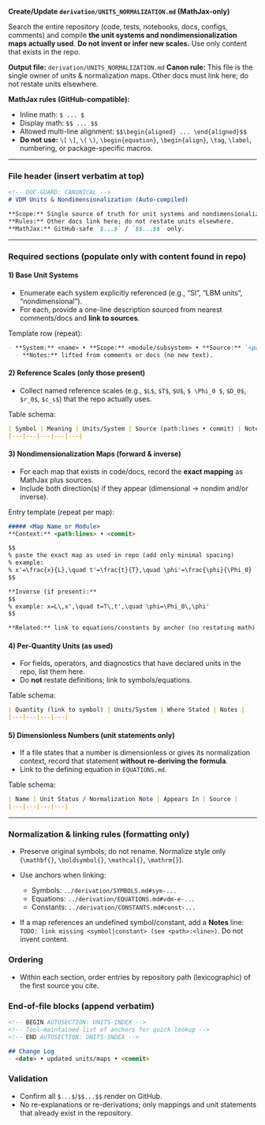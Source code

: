 **Create/Update `derivation/UNITS_NORMALIZATION.md` (MathJax-only)**

Search the entire repository (code, tests, notebooks, docs, configs, comments) and compile **the unit systems and nondimensionalization maps actually used**. **Do not invent or infer new scales.** Use only content that exists in the repo.

**Output file:** `derivation/UNITS_NORMALIZATION.md`
**Canon rule:** This file is the single owner of units & normalization maps. Other docs must link here; do not restate units elsewhere.

**MathJax rules (GitHub-compatible):**

* Inline math: `$ ... $`
* Display math: `$$ ... $$`
* Allowed multi-line alignment: `$$\begin{aligned} ... \end{aligned}$$`
* **Do not use:** `\[` `\]`, `\(` `\)`, `\begin{equation}`, `\begin{align}`, `\tag`, `\label`, numbering, or package-specific macros.

---

### File header (insert verbatim at top)

```markdown
<!-- DOC-GUARD: CANONICAL -->
# VDM Units & Nondimensionalization (Auto-compiled)

**Scope:** Single source of truth for unit systems and nondimensionalization maps used in this repository.  
**Rules:** Other docs link here; do not restate units elsewhere.  
**MathJax:** GitHub-safe `$...$` / `$$...$$` only.  
```

---

### Required sections (populate only with content found in repo)

#### 1) Base Unit Systems

* Enumerate each system explicitly referenced (e.g., “SI”, “LBM units”, “nondimensional”).
* For each, provide a one-line description sourced from nearest comments/docs and **link to sources**.

Template row (repeat):

```markdown
- **System:** <name> • **Scope:** <module/subsystem> • **Source:** `<path>:<lines> • <commit>`
  - **Notes:** lifted from comments or docs (no new text).
```

#### 2) Reference Scales (only those present)

* Collect named reference scales (e.g., `$L$`, `$T$`, `$U$`, `$ \Phi_0 $`, `$D_0$`, `$r_0$`, `$c_s$`) that the repo actually uses.

Table schema:

```markdown
| Symbol | Meaning | Units/System | Source (path:lines • commit) | Notes |
|---|---|---|---|---|
```

#### 3) Nondimensionalization Maps (forward & inverse)

* For each map that exists in code/docs, record the **exact mapping** as MathJax plus sources.
* Include both direction(s) if they appear (dimensional → nondim and/or inverse).

Entry template (repeat per map):

```markdown
##### <Map Name or Module>
**Context:** <path:lines> • <commit>

$$
% paste the exact map as used in repo (add only minimal spacing)
% example:
% x'=\frac{x}{L},\quad t'=\frac{t}{T},\quad \phi'=\frac{\phi}{\Phi_0}
$$

**Inverse (if present):**
$$
% example: x=L\,x',\quad t=T\,t',\quad \phi=\Phi_0\,\phi'
$$

**Related:** link to equations/constants by anchor (no restating math).
```

#### 4) Per-Quantity Units (as used)

* For fields, operators, and diagnostics that have declared units in the repo, list them here.
* Do **not** restate definitions; link to symbols/equations.

Table schema:

```markdown
| Quantity (link to symbol) | Units/System | Where Stated | Notes |
|---|---|---|---|
```

#### 5) Dimensionless Numbers (unit statements only)

* If a file states that a number is dimensionless or gives its normalization context, record that statement **without re-deriving the formula**.
* Link to the defining equation in `EQUATIONS.md`.

Table schema:

```markdown
| Name | Unit Status / Normalization Note | Appears In | Source |
|---|---|---|---|
```

---

### Normalization & linking rules (formatting only)

* Preserve original symbols; do not rename. Normalize style only (`\mathbf{}`, `\boldsymbol{}`, `\mathcal{}`, `\mathrm{}`).
* Use anchors when linking:

  * Symbols: `../derivation/SYMBOLS.md#sym-...`
  * Equations: `../derivation/EQUATIONS.md#vdm-e-...`
  * Constants: `../derivation/CONSTANTS.md#const-...`
* If a map references an undefined symbol/constant, add a **Notes** line: `TODO: link missing <symbol|constant> (see <path>:<line>)`. Do not invent content.

### Ordering

* Within each section, order entries by repository path (lexicographic) of the first source you cite.

### End-of-file blocks (append verbatim)

```markdown
<!-- BEGIN AUTOSECTION: UNITS-INDEX -->
<!-- Tool-maintained list of anchors for quick lookup -->
<!-- END AUTOSECTION: UNITS-INDEX -->

## Change Log
- <date> • updated units/maps • <commit>
```

### Validation

* Confirm all `$...$`/`$$...$$` render on GitHub.
* No re-explanations or re-derivations; only mappings and unit statements that already exist in the repository.
